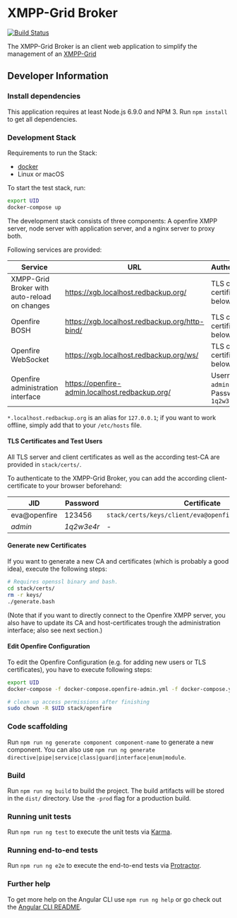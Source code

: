 # XMPP-Grid Broker

[![Build Status](https://travis-ci.org/xmpp-grid-broker/xmpp-grid-broker.svg?branch=master)](https://travis-ci.org/xmpp-grid-broker/xmpp-grid-broker)


The XMPP-Grid Broker is an client web application to simplify the management of an [XMPP-Grid](https://tools.ietf.org/id/draft-ietf-mile-xmpp-grid-05.html) 

## Developer Information

### Install dependencies

This application requires at least Node.js 6.9.0 and NPM 3. Run `npm install` to get all dependencies.

### Development Stack

Requirements to run the Stack:
- [docker](https://docker.com/)
- Linux or macOS

To start the test stack, run:
```bash
export UID
docker-compose up
```

The development stack consists of three components: A openfire XMPP server, node server with application server, and a nginx server to proxy both.

Following services are provided:

| Service | URL | Authentication |
| --- | --- | --- |
| XMPP-Grid Broker with auto-reload on changes | https://xgb.localhost.redbackup.org/ | TLS client certificate (see below) |
| Openfire BOSH | https://xgb.localhost.redbackup.org/http-bind/ | TLS client certificate (see below) |
| Openfire WebSocket | https://xgb.localhost.redbackup.org/ws/ | TLS client certificate (see below) |
| Openfire administration interface | https://openfire-admin.localhost.redbackup.org/ | Username: `admin`, Password: `1q2w3e4r` |

`*.localhost.redbackup.org` is an alias for `127.0.0.1`; if you want to work offline, simply add that to your `/etc/hosts` file.

#### TLS Certificates and Test Users

All TLS server and client certificates as well as the according test-CA are provided in `stack/certs/`. 

To authenticate to the XMPP-Grid Broker, you can add the according client-certificate to your browser beforehand:

| JID | Password | Certificate |
| --- | --- | --- |
| eva@openfire | 123456 | `stack/certs/keys/client/eva@openfire/eva@openfire.p12` |
| _admin_ | _1q2w3e4r_ | - |


#### Generate new Certificates

If you want to generate a new CA and certificates (which is probably a good idea), execute the following steps:
```bash
# Requires openssl binary and bash.
cd stack/certs/
rm -r keys/
./generate.bash
```

(Note that if you want to directly connect to the Openfire XMPP server, you also have to update its CA and host-certificates trough the administration interface; also see next section.)

#### Edit Openfire Configuration

To edit the Openfire Configuration (e.g. for adding new users or TLS certificates), you have to execute following steps:

```bash
export UID
docker-compose -f docker-compose.openfire-admin.yml -f docker-compose.yml up

# clean up access permissions after finishing
sudo chown -R $UID stack/openfire
```

### Code scaffolding

Run `npm run ng generate component component-name` to generate a new component. You can also use `npm run ng generate directive|pipe|service|class|guard|interface|enum|module`.

### Build

Run `npm run ng build` to build the project. The build artifacts will be stored in the `dist/` directory. Use the `-prod` flag for a production build.

### Running unit tests

Run `npm run ng test` to execute the unit tests via [Karma](https://karma-runner.github.io).

### Running end-to-end tests

Run `npm run ng e2e` to execute the end-to-end tests via [Protractor](http://www.protractortest.org/).

### Further help

To get more help on the Angular CLI use `npm run ng help` or go check out the [Angular CLI README](https://github.com/angular/angular-cli/blob/master/README.md).
